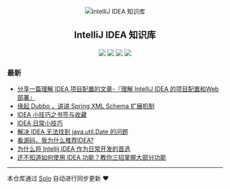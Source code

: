 <p align="center"><img alt="IntelliJ IDEA 知识库" src="https://img.hacpai.com/file/2019/05/intellijicon-f72becf9.png"></p><h2 align="center">
IntelliJ IDEA 知识库
</h2>

<h4 align="center"></h4>
<p align="center"><a title="IntelliJ IDEA 知识库" target="_blank" href="https://github.com/9526xu/solo-blog"><img src="https://img.shields.io/github/last-commit/9526xu/solo-blog.svg?style=flat-square&color=FF9900"></a>
<a title="GitHub repo size in bytes" target="_blank" href="https://github.com/9526xu/solo-blog"><img src="https://img.shields.io/github/repo-size/9526xu/solo-blog.svg?style=flat-square"></a>
<a title="Solo Version" target="_blank" href="https://github.com/b3log/solo/releases"><img src="https://img.shields.io/badge/solo-3.6.1-f1e05a.svg?style=flat-square&color=blueviolet"></a>
<a title="Hits" target="_blank" href="https://github.com/b3log/hits"><img src="https://hits.b3log.org/9526xu/solo-blog.svg"></a></p>

### 最新

* [分享一篇理解 IDEA 项目配置的文章-『理解 IntelliJ IDEA 的项目配置和Web部署』](https://studyidea.cn/articles/2019/06/17/1560777539736.html)
* [缘起 Dubbo ，讲讲 Spring XML Schema 扩展机制](https://studyidea.cn/articles/2019/06/15/1560598141405.html)
* [IDEA 小技巧之书签与收藏](https://studyidea.cn/bookmark_and_favorites)
* [IDEA 日常小技巧](https://studyidea.cn/articles/2019/06/02/1559465646386.html)
* [解决 IDEA 无法找到 java.util.Date 的问题](https://studyidea.cn/articles/2019/06/01/1559382236231.html)
* [看源码，我为什么推荐IDEA?](https://studyidea.cn/articles/2019/06/01/1559367567644.html)
* [为什么将 Intellij IDEA 作为日常开发的首选](https://studyidea.cn/-why_choose_idea)
* [还不知道如何使用 IDEA 功能？教你三招掌握大部分功能](https://studyidea.cn/articles/2019/05/30/1559152180029.html)



---

本仓库通过 [Solo](https://github.com/b3log/solo) 自动进行同步更新 ❤️ 